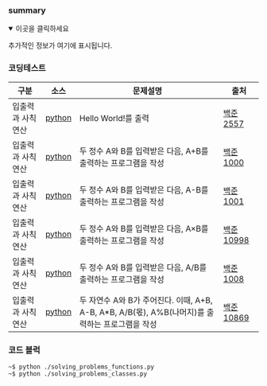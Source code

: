 ### summary
<details open>
  <summary>이곳을 클릭하세요</summary>
  <p>추가적인 정보가 여기에 표시됩니다.</p>
</details>

### 코딩테스트

|구분|소스|문제설명|출처|
|--|--|--|--|
|입출력과 사칙연산|[python](./docs/codingtests/2557.py)|Hello World!를 출력|[백준 2557](https://www.acmicpc.net/problem/2557)|
|입출력과 사칙연산|[python](./docs/codingtests/1000.py)|두 정수 A와 B를 입력받은 다음, A+B를 출력하는 프로그램을 작성|[백준 1000](https://www.acmicpc.net/problem/1000)|
|입출력과 사칙연산|[python](./docs/codingtests/1001.py)|두 정수 A와 B를 입력받은 다음, A-B를 출력하는 프로그램을 작성|[백준 1001](https://www.acmicpc.net/problem/1001)|
|입출력과 사칙연산|[python](./docs/codingtests/10998.py)|두 정수 A와 B를 입력받은 다음, A×B를 출력하는 프로그램을 작성|[백준 10998](https://www.acmicpc.net/problem/10998)|
|입출력과 사칙연산|[python](./docs/codingtests/1008.py)|두 정수 A와 B를 입력받은 다음, A/B를 출력하는 프로그램을 작성|[백준 1008](https://www.acmicpc.net/source/70467962)|
|입출력과 사칙연산|[python](./docs/codingtests/10869.py)|두 자연수 A와 B가 주어진다. 이때, A+B, A-B, A*B, A/B(몫), A%B(나머지)를 출력하는 프로그램을 작성|[백준 10869](https://www.acmicpc.net/source/70467999)|

### 코드 블럭
```
~$ python ./solving_problems_functions.py
~$ python ./solving_problems_classes.py
```
